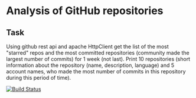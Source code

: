 # Analysis of GitHub repositories

## Task
Using github rest api and apache HttpClient get the list of the most "starred" repos and the most committed repositories (community made the largest number of commits) for 1 week (not last). Print 10 repositories (short information about the repository (name, description, language) and 5 account names, who made the most number of commits in this repository during this period of time).

[![Build Status](https://travis-ci.org/MasterOfTheU/github-repositories-analysis.svg?branch=master)](https://travis-ci.org/MasterOfTheU/github-repositories-analysis)


